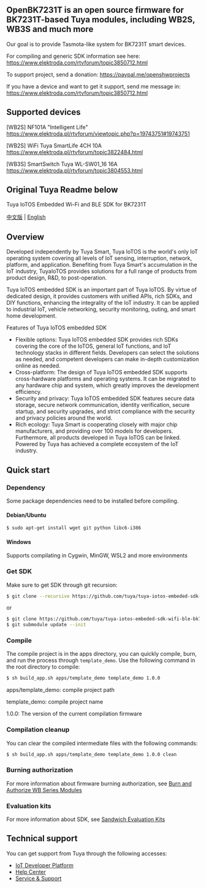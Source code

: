 
## OpenBK7231T is an open source firmware for BK7231T-based Tuya modules, including WB2S, WB3S and much more
Our goal is to provide Tasmota-like system for BK7231T smart devices.

For compiling and generic SDK information see here:
https://www.elektroda.com/rtvforum/topic3850712.html

To support project, send a donation:
https://paypal.me/openshwprojects


If you have a device and want to get it support, send me message in:
https://www.elektroda.com/rtvforum/topic3850712.html

## Supported devices
[WB2S] NF101A "Intelligent Life" https://www.elektroda.pl/rtvforum/viewtopic.php?p=19743751#19743751

[WB2S] WiFi Tuya SmartLife 4CH 10A https://www.elektroda.pl/rtvforum/topic3822484.html

[WB3S] SmartSwitch Tuya WL-SW01_16 16A https://www.elektroda.pl/rtvforum/topic3804553.html

	
## Original Tuya Readme below

Tuya IoTOS Embedded Wi-Fi and BLE SDK for BK7231T

[中文版](README_zh.md) | [English](README.md)

## Overview

Developed independently by Tuya Smart, Tuya IoTOS is the world's only IoT operating system covering all levels of IoT sensing, interruption, network, platform, and application. Benefiting from Tuya Smart's accumulation in the IoT industry, TuyaIoTOS provides solutions for a full range of products from product design, R&D, to post-operation.

Tuya IoTOS embedded SDK is an important part of Tuya IoTOS. By virtue of dedicated design, it provides customers with unified APIs, rich SDKs, and DIY functions, enhancing the integrality of the IoT industry. It can be applied to industrial IoT, vehicle networking, security monitoring, outing, and smart home development.

Features of Tuya IoTOS embedded SDK

* Flexible options: Tuya IoTOS embedded SDK provides rich SDKs covering the core of the IoTOS, general IoT functions, and IoT technology stacks in different fields. Developers can select the solutions as needed, and competent developers can make in-depth customization online as needed.
* Cross-platform: The design of Tuya IoTOS embedded SDK supports cross-hardware platforms and operating systems. It can be migrated to any hardware chip and system, which greatly improves the development efficiency.
* Security and privacy: Tuya IoTOS embedded SDK features secure data storage, secure network communication, identity verification, secure startup, and security upgrades, and strict compliance with the security and privacy policies around the world.
* Rich ecology: Tuya Smart is cooperating closely with major chip manufacturers, and providing over 100 models for developers. Furthermore, all products developed in Tuya IoTOS can be linked. Powered by Tuya has achieved a complete ecosystem of the IoT industry.



## Quick start

### Dependency
Some package dependencies need to be installed before compiling.
#### Debian/Ubuntu
``` bash
$ sudo apt-get install wget git python libc6-i386 
```


#### Windows

Supports compilating in Cygwin, MinGW, WSL2 and more environments

### Get SDK
Make sure to get SDK through git recursion:
``` bash
$ git clone --recursive https://github.com/tuya/tuya-iotos-embeded-sdk-wifi-ble-bk7231t.git
```
or
``` bash
$ git clone https://github.com/tuya/tuya-iotos-embeded-sdk-wifi-ble-bk7231t.git
$ git submodule update --init
```

### Compile

The compile project is in the apps directory, you can quickly compile, burn, and run the process through `template_demo`. Use the following command in the root directory to compile: 
``` bash
$ sh build_app.sh apps/template_demo template_demo 1.0.0
```
apps/template_demo: compile project path

template_demo: compile project name

1.0.0: The version of the current compilation firmware

### Compilation cleanup

You can clear the compiled intermediate files with the following commands:

``` bash
$ sh build_app.sh apps/template_demo template_demo 1.0.0 clean
```

### Burning authorization

For more information about firmware burning authorization, see [Burn and Authorize WB Series Modules](https://developer.tuya.com/en/docs/iot/device-development/burn-and-authorization/burn-and-authorize-wifi-ble-modules/burn-and-authorize-wb-series-modules?id=Ka78f4pttsytd)

### Evaluation kits

For more information about SDK, see [Sandwich Evaluation Kits](https://developer.tuya.com/en/docs/iot/device-development/tuya-development-board-kit/tuya-sandwich-evaluation-kits/-tuya-sandwich-evaluation-kits?id=K97o0ixytemvr)



## Technical support

You can get support from Tuya through the following accesses: 
- [IoT Developer Platform](https://developer.tuya.com/en/)
- [Help Center](https://support.tuya.com/en/help)
- [Service & Support](https://service.console.tuya.com/)
